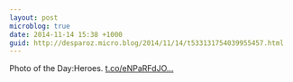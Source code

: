 ```yaml
---
layout: post
microblog: true
date: 2014-11-14 15:38 +1000
guid: http://desparoz.micro.blog/2014/11/14/t533131754039955457.html
---
```

Photo of the Day:Heroes. [t.co/eNPaRFdJO...](http://t.co/eNPaRFdJOH)
